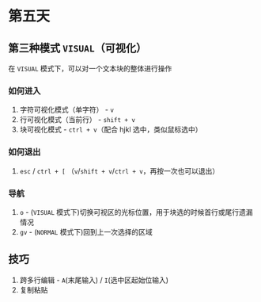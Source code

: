 # 第五天

## 第三种模式 `VISUAL`（可视化）

在 `VISUAL` 模式下，可以对一个文本块的整体进行操作

### 如何进入

1. 字符可视化模式（单字符） - `v`
2. 行可视化模式（当前行） - `shift + v`
3. 块可视化模式 - `ctrl + v`（配合 hjkl 选中，类似鼠标选中）

### 如何退出

1. `esc` / `ctrl + [` （`v`/`shift + v`/`ctrl + v`，再按一次也可以退出）

### 导航

1. `o` - (`VISUAL` 模式下)切换可视区的光标位置，用于块选的时候首行或尾行遗漏情况
2. `gv` - (`NORMAL` 模式下)回到上一次选择的区域

## 技巧

1. 跨多行编辑 - `A`(末尾输入) / `I`(选中区起始位输入)
2. 复制粘贴
